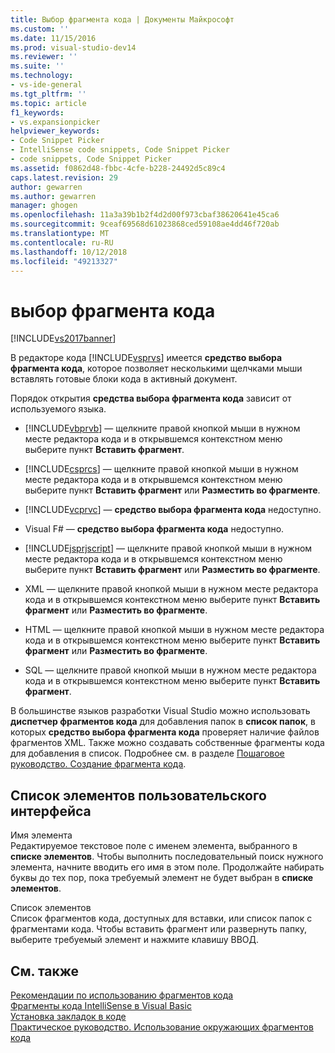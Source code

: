 ```yaml
---
title: Выбор фрагмента кода | Документы Майкрософт
ms.custom: ''
ms.date: 11/15/2016
ms.prod: visual-studio-dev14
ms.reviewer: ''
ms.suite: ''
ms.technology:
- vs-ide-general
ms.tgt_pltfrm: ''
ms.topic: article
f1_keywords:
- vs.expansionpicker
helpviewer_keywords:
- Code Snippet Picker
- IntelliSense code snippets, Code Snippet Picker
- code snippets, Code Snippet Picker
ms.assetid: f0862d48-fbbc-4cfe-b228-24492d5c89c4
caps.latest.revision: 29
author: gewarren
ms.author: gewarren
manager: ghogen
ms.openlocfilehash: 11a3a39b1b2f4d2d00f973cbaf38620641e45ca6
ms.sourcegitcommit: 9ceaf69568d61023868ced59108ae4dd46f720ab
ms.translationtype: MT
ms.contentlocale: ru-RU
ms.lasthandoff: 10/12/2018
ms.locfileid: "49213327"
---
```

# <a name="code-snippet-picker"></a>выбор фрагмента кода
[!INCLUDE[vs2017banner](../../includes/vs2017banner.md)]

  
В редакторе кода [!INCLUDE[vsprvs](../../includes/vsprvs-md.md)] имеется **средство выбора фрагмента кода**, которое позволяет несколькими щелчками мыши вставлять готовые блоки кода в активный документ.  
  
 Порядок открытия **средства выбора фрагмента кода** зависит от используемого языка.  
  
-   [!INCLUDE[vbprvb](../../includes/vbprvb-md.md)] — щелкните правой кнопкой мыши в нужном месте редактора кода и в открывшемся контекстном меню выберите пункт **Вставить фрагмент**.  
  
-   [!INCLUDE[csprcs](../../includes/csprcs-md.md)] — щелкните правой кнопкой мыши в нужном месте редактора кода и в открывшемся контекстном меню выберите пункт **Вставить фрагмент** или **Разместить во фрагменте**.  
  
-   [!INCLUDE[vcprvc](../../includes/vcprvc-md.md)] — **средство выбора фрагмента кода** недоступно.  
  
-   Visual F# — **средство выбора фрагмента кода** недоступно.  
  
-   [!INCLUDE[jsprjscript](../../includes/jsprjscript-md.md)] — щелкните правой кнопкой мыши в нужном месте редактора кода и в открывшемся контекстном меню выберите пункт **Вставить фрагмент** или **Разместить во фрагменте**.  
  
-   XML — щелкните правой кнопкой мыши в нужном месте редактора кода и в открывшемся контекстном меню выберите пункт **Вставить фрагмент** или **Разместить во фрагменте**.  
  
-   HTML — щелкните правой кнопкой мыши в нужном месте редактора кода и в открывшемся контекстном меню выберите пункт **Вставить фрагмент** или **Разместить во фрагменте**.  
  
-   SQL — щелкните правой кнопкой мыши в нужном месте редактора кода и в открывшемся контекстном меню выберите пункт **Вставить фрагмент**.  
  
 В большинстве языков разработки Visual Studio можно использовать **диспетчер фрагментов кода** для добавления папок в **список папок**, в которых **средство выбора фрагмента кода** проверяет наличие файлов фрагментов XML. Также можно создавать собственные фрагменты кода для добавления в список. Подробнее см. в разделе [Пошаговое руководство. Создание фрагмента кода](../../ide/walkthrough-creating-a-code-snippet.md).  
  
## <a name="uielement-list"></a>Список элементов пользовательского интерфейса  
 Имя элемента  
 Редактируемое текстовое поле с именем элемента, выбранного в **списке элементов**. Чтобы выполнить последовательный поиск нужного элемента, начните вводить его имя в этом поле. Продолжайте набирать буквы до тех пор, пока требуемый элемент не будет выбран в **списке элементов**.  
  
 Список элементов  
 Список фрагментов кода, доступных для вставки, или список папок с фрагментами кода. Чтобы вставить фрагмент или развернуть папку, выберите требуемый элемент и нажмите клавишу ВВОД.  
  
## <a name="see-also"></a>См. также  
 [Рекомендации по использованию фрагментов кода](../../ide/best-practices-for-using-code-snippets.md)   
 [Фрагменты кода IntelliSense в Visual Basic](http://msdn.microsoft.com/library/ffdde4c9-8141-4906-b09b-15181357a643)   
 [Установка закладок в коде](../../ide/setting-bookmarks-in-code.md)   
 [Практическое руководство. Использование окружающих фрагментов кода](../../ide/how-to-use-surround-with-code-snippets.md)




